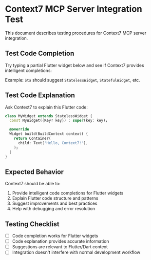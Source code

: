 # Context7 MCP Server Integration Test

This document describes testing procedures for Context7 MCP server integration.

## Test Code Completion

Try typing a partial Flutter widget below and see if Context7 provides intelligent completions:

Example: `Sta` should suggest `StatelessWidget`, `StatefulWidget`, etc.

## Test Code Explanation

Ask Context7 to explain this Flutter code:

```dart
class MyWidget extends StatelessWidget {
  const MyWidget({Key? key}) : super(key: key);

  @override
  Widget build(BuildContext context) {
    return Container(
      child: Text('Hello, Context7!'),
    );
  }
}
```

## Expected Behavior

Context7 should be able to:
1. Provide intelligent code completions for Flutter widgets
2. Explain Flutter code structure and patterns
3. Suggest improvements and best practices
4. Help with debugging and error resolution

## Testing Checklist

- [ ] Code completion works for Flutter widgets
- [ ] Code explanation provides accurate information
- [ ] Suggestions are relevant to Flutter/Dart context
- [ ] Integration doesn't interfere with normal development workflow
